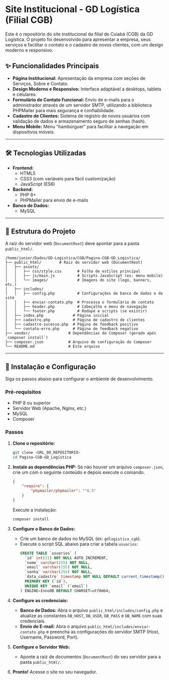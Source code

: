 # Site Institucional - GD Logística (Filial CGB)

Este é o repositório do site institucional da filial de Cuiabá (CGB) da GD Logística. O projeto foi desenvolvido para apresentar a empresa, seus serviços e facilitar o contato e o cadastro de novos clientes, com um design moderno e responsivo.

## ✨ Funcionalidades Principais

- **Página Institucional:** Apresentação da empresa com seções de Serviços, Sobre e Contato.
- **Design Moderno e Responsivo:** Interface adaptável a desktops, tablets e celulares.
- **Formulário de Contato Funcional:** Envio de e-mails para o administrador através de um servidor SMTP, utilizando a biblioteca PHPMailer para mais segurança e confiabilidade.
- **Cadastro de Clientes:** Sistema de registro de novos usuários com validação de dados e armazenamento seguro de senhas (hash).
- **Menu Mobile:** Menu "hambúrguer" para facilitar a navegação em dispositivos móveis.

---

## 🛠️ Tecnologias Utilizadas

- **Frontend:**
  - HTML5
  - CSS3 (com variáveis para fácil customização)
  - JavaScript (ES6)
- **Backend:**
  - PHP 8+
  - PHPMailer para envio de e-mails
- **Banco de Dados:**
  - MySQL

---

## 📂 Estrutura do Projeto

A raiz do servidor web (`DocumentRoot`) deve apontar para a pasta `public_html/`.

```
/home/junior/Dados/GD-Logistica/CGB/Pagina-CGB-GD_Logistica/
├── public_html/        # Raiz do servidor web (DocumentRoot)
│   ├── assets/
│   │   ├── css/style.css       # Folha de estilos principal
│   │   ├── js/main.js          # Scripts JavaScript (ex: menu mobile)
│   │   └── images/             # Imagens do site (logo, banners, etc.)
│   ├── includes/
│   │   ├── config.php          # Configurações de banco de dados e do site
│   │   ├── enviar-contato.php  # Processa o formulário de contato
│   │   ├── header.php          # Cabeçalho e menu de navegação
│   │   └── footer.php          # Rodapé e scripts (se existir)
│   ├── index.php             # Página inicial
│   ├── cadastro.php          # Página de cadastro de clientes
│   ├── cadastro-sucesso.php  # Página de feedback positivo
│   └── contato-erro.php      # Página de feedback negativo
├── vendor/                 # Dependências do Composer (gerado após `composer install`)
├── composer.json           # Arquivo de configuração do Composer
└── README.md               # Este arquivo
```

---

## 🚀 Instalação e Configuração

Siga os passos abaixo para configurar o ambiente de desenvolvimento.

### Pré-requisitos

- PHP 8 ou superior
- Servidor Web (Apache, Nginx, etc.)
- MySQL
- Composer

### Passos

1.  **Clone o repositório:**
    ```bash
    git clone <URL_DO_REPOSITORIO>
    cd Pagina-CGB-GD_Logistica
    ```

2.  **Instale as dependências PHP:**
    Se não houver um arquivo `composer.json`, crie um com o seguinte conteúdo e depois execute o comando.
    ```json
    {
        "require": {
            "phpmailer/phpmailer": "^6.5"
        }
    }
    ```
    Execute a instalação:
    ```bash
    composer install
    ```

3.  **Configure o Banco de Dados:**
    - Crie um banco de dados no MySQL (ex: `gdlogistica_cgb`).
    - Execute o script SQL abaixo para criar a tabela `usuarios`:
      ```sql
      CREATE TABLE `usuarios` (
        `id` int(11) NOT NULL AUTO_INCREMENT,
        `nome` varchar(255) NOT NULL,
        `email` varchar(255) NOT NULL,
        `senha` varchar(255) NOT NULL,
        `data_cadastro` timestamp NOT NULL DEFAULT current_timestamp(),
        PRIMARY KEY (`id`),
        UNIQUE KEY `email` (`email`)
      ) ENGINE=InnoDB DEFAULT CHARSET=utf8mb4;
      ```

4.  **Configure as credenciais:**
    - **Banco de Dados:** Abra o arquivo `public_html/includes/config.php` e atualize as constantes `DB_HOST`, `DB_USER`, `DB_PASS` e `DB_NAME` com suas credenciais.
    - **Envio de E-mail:** Abra o arquivo `public_html/includes/enviar-contato.php` e preencha as configurações do servidor SMTP (Host, Username, Password, Port).

5.  **Configure o Servidor Web:**
    - Aponte a raiz de documentos (`DocumentRoot`) do seu servidor para a pasta `public_html/`.

6.  **Pronto!**
    Acesse o site no seu navegador.